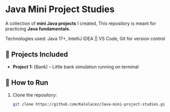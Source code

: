 # Java Mini Project Studies

A collection of **mini Java projects** I created,
This repository is meant for practicing **Java fundamentals.**

Technologies used:
 Java 17+, IntelliJ IDEA || VS Code, Git for version control

## 📂 Projects Included
- **Project 1:** [Bank] – Little bank simulation running on terminal

## 🚀 How to Run
1. Clone the repository:
   ```bash
   git clone https://github.com/Kalelacez/Java-mini-project-studies.git
